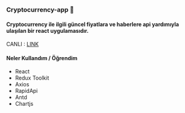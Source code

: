 ### Cryptocurrency-app 🚀

#### Cryptocurrency ile ilgili güncel fiyatlara ve haberlere api yardımıyla ulaşılan bir react uygulamasıdır.

CANLI : [LINK](https://cryptocurrency-app-reactjs.vercel.app/)


#### Neler Kullandım / Öğrendim

+ React
+ Redux Toolkit
+ Axios
+ RapidApi
+ Antd
+ Chartjs
